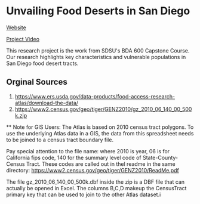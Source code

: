 # Unvailing Food Deserts in San Diego

[Website](https://sites.google.com/sdsu.edu/unveiling-food-deserts-in-san-/home)

[Project Video](https://youtu.be/9q7gJ6TRbf0)

This research project is the work from SDSU's BDA 600 Capstone Course. Our research highlights key characteristics and vulnerable populations in San Diego food desert tracts.

## Orginal Sources

1. https://www.ers.usda.gov/data-products/food-access-research-atlas/download-the-data/
2. https://www2.census.gov/geo/tiger/GENZ2010/gz_2010_06_140_00_500k.zip

** Note for GIS Users: The Atlas is based on 2010 census tract polygons. To use the underlying Atlas data in a GIS, the data from this spreadsheet needs to be joined to a census tract boundary file. 

Pay special attention to the file name: where 2010 is year, 06 is for California fips code, 140 for the summary level code of State-County-Census Tract. These codes are called out in thel readme in the same directory: https://www2.census.gov/geo/tiger/GENZ2010/ReadMe.pdf 

The file gz_2010_06_140_00_500k.dbf inside the zip is a DBF file that can actually be opened in Excel. The columns B,C,D makeup the CensusTract primary key that can be used to join to the other Atlas dataset.i

